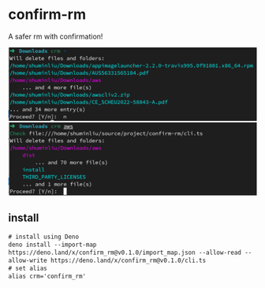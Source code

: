 # confirm-rm

A safer rm with confirmation!

![screenshot 1](./docs/screenshot1.png) ![screenshot 2](./docs/screenshot2.png)

## install

```shell
# install using Deno
deno install --import-map https://deno.land/x/confirm_rm@v0.1.0/import_map.json --allow-read --allow-write https://deno.land/x/confirm_rm@v0.1.0/cli.ts
# set alias
alias crm='confirm_rm'
```
